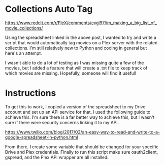 # Collections Auto Tag

https://www.reddit.com/r/PleX/comments/cvgl97/im_making_a_big_list_of_movie_collections/

Using the spreadsheet linked in the above post, I wanted to try and write a script that would automatically tag movies on a Plex server with the related collections. I'm still relatively new to Python and coding in general but here's an attempt. 

I wasn't able to do a lot of testing as I was missing quite a few of the movies, but I added a feature that will create a .txt file to keep track of which movies are missing. Hopefully, someone will find it useful!

# Instructions
To get this to work, I copied a version of the spreadsheet to my Drive account and set up an API service for that. I used the following guide to achieve this. I'm sure there is a far better way to achieve this, but I wasn't sure if there were security concerns linking it to my API.

https://www.twilio.com/blog/2017/02/an-easy-way-to-read-and-write-to-a-google-spreadsheet-in-python.html

From there, I create some variable that should be changed for your specific Drive and Plex credentials.
Finally to run this script make sure oauth2client, gspread, and the Plex API wrapper are all installed.

